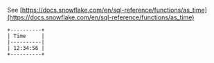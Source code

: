 See [https://docs.snowflake.com/en/sql-reference/functions/as_time](https://docs.snowflake.com/en/sql-reference/functions/as_time)
```
+----------+
| Time     |
|----------|
| 12:34:56 |
+----------+
```
